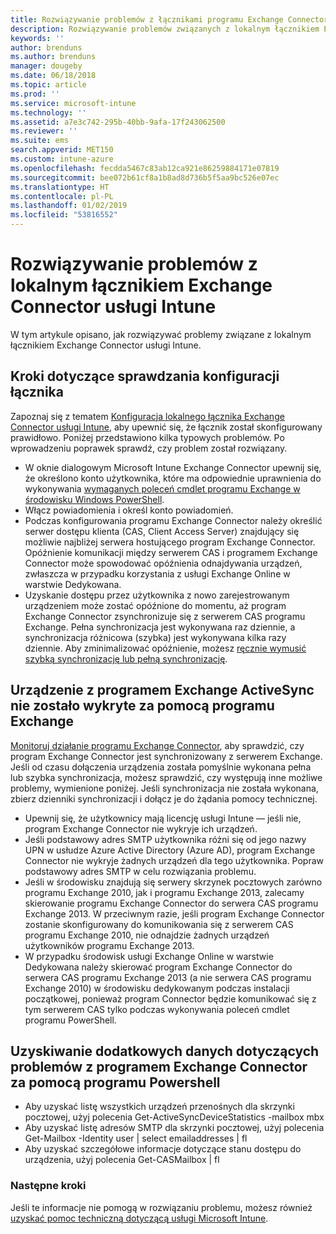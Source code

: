 ```yaml
---
title: Rozwiązywanie problemów z łącznikami programu Exchange Connector | Microsoft Intune
description: Rozwiązywanie problemów związanych z lokalnym łącznikiem Exchange Connector usługi Intune.
keywords: ''
author: brenduns
ms.author: brenduns
manager: dougeby
ms.date: 06/18/2018
ms.topic: article
ms.prod: ''
ms.service: microsoft-intune
ms.technology: ''
ms.assetid: a7e3c742-295b-40bb-9afa-17f243062500
ms.reviewer: ''
ms.suite: ems
search.appverid: MET150
ms.custom: intune-azure
ms.openlocfilehash: fecdda5467c83ab12ca921e86259884171e07819
ms.sourcegitcommit: bee072b61cf8a1b8ad8d736b5f5aa9bc526e07ec
ms.translationtype: HT
ms.contentlocale: pl-PL
ms.lasthandoff: 01/02/2019
ms.locfileid: "53816552"
---
```

# <a name="troubleshoot-the-intune-on-premises-exchange-connector"></a>Rozwiązywanie problemów z lokalnym łącznikiem Exchange Connector usługi Intune

W tym artykule opisano, jak rozwiązywać problemy związane z lokalnym łącznikiem Exchange Connector usługi Intune.

## <a name="steps-for-checking-the-connector-configuration"></a>Kroki dotyczące sprawdzania konfiguracji łącznika 

Zapoznaj się z tematem [Konfiguracja lokalnego łącznika Exchange Connector usługi Intune](exchange-connector-install.md), aby upewnić się, że łącznik został skonfigurowany prawidłowo. Poniżej przedstawiono kilka typowych problemów. Po wprowadzeniu poprawek sprawdź, czy problem został rozwiązany.

 - W oknie dialogowym Microsoft Intune Exchange Connector upewnij się, że określono konto użytkownika, które ma odpowiednie uprawnienia do wykonywania [wymaganych poleceń cmdlet programu Exchange w środowisku Windows PowerShell](exchange-connector-install.md#exchange-cmdlet-requirements).
- Włącz powiadomienia i określ konto powiadomień.
 - Podczas konfigurowania programu Exchange Connector należy określić serwer dostępu klienta (CAS, Client Access Server) znajdujący się możliwie najbliżej serwera hostującego program Exchange Connector. Opóźnienie komunikacji między serwerem CAS i programem Exchange Connector może spowodować opóźnienia odnajdywania urządzeń, zwłaszcza w przypadku korzystania z usługi Exchange Online w warstwie Dedykowana.
 - Uzyskanie dostępu przez użytkownika z nowo zarejestrowanym urządzeniem może zostać opóźnione do momentu, aż program Exchange Connector zsynchronizuje się z serwerem CAS programu Exchange. Pełna synchronizacja jest wykonywana raz dziennie, a synchronizacja różnicowa (szybka) jest wykonywana kilka razy dziennie.  Aby zminimalizować opóźnienie, możesz [ręcznie wymusić szybką synchronizację lub pełną synchronizację](exchange-connector-install.md#manually-force-a-quick-sync-or-full-sync).
 
## <a name="exchange-activesync-device-not-discovered-from-exchange"></a>Urządzenie z programem Exchange ActiveSync nie zostało wykryte za pomocą programu Exchange
[Monitoruj działanie programu Exchange Connector](exchange-connector-install.md#on-premises-exchange-connector-high-availability-support), aby sprawdzić, czy program Exchange Connector jest synchronizowany z serwerem Exchange. Jeśli od czasu dołączenia urządzenia została pomyślnie wykonana pełna lub szybka synchronizacja, możesz sprawdzić, czy występują inne możliwe problemy, wymienione poniżej. Jeśli synchronizacja nie została wykonana, zbierz dzienniki synchronizacji i dołącz je do żądania pomocy technicznej.

 - Upewnij się, że użytkownicy mają licencję usługi Intune — jeśli nie, program Exchange Connector nie wykryje ich urządzeń.
 - Jeśli podstawowy adres SMTP użytkownika różni się od jego nazwy UPN w usłudze Azure Active Directory (Azure AD), program Exchange Connector nie wykryje żadnych urządzeń dla tego użytkownika. Popraw podstawowy adres SMTP w celu rozwiązania problemu.
 - Jeśli w środowisku znajdują się serwery skrzynek pocztowych zarówno programu Exchange 2010, jak i programu Exchange 2013, zalecamy skierowanie programu Exchange Connector do serwera CAS programu Exchange 2013. W przeciwnym razie, jeśli program Exchange Connector zostanie skonfigurowany do komunikowania się z serwerem CAS programu Exchange 2010, nie odnajdzie żadnych urządzeń użytkowników programu Exchange 2013. 
- W przypadku środowisk usługi Exchange Online w warstwie Dedykowana należy skierować program Exchange Connector do serwera CAS programu Exchange 2013 (a nie serwera CAS programu Exchange 2010) w środowisku dedykowanym podczas instalacji początkowej, ponieważ program Connector będzie komunikować się z tym serwerem CAS tylko podczas wykonywania poleceń cmdlet programu PowerShell.


## <a name="using-powershell-to-get-more-data-on-exchange-connector-issues"></a>Uzyskiwanie dodatkowych danych dotyczących problemów z programem Exchange Connector za pomocą programu Powershell
- Aby uzyskać listę wszystkich urządzeń przenośnych dla skrzynki pocztowej, użyj polecenia Get-ActiveSyncDeviceStatistics -mailbox mbx
- Aby uzyskać listę adresów SMTP dla skrzynki pocztowej, użyj polecenia Get-Mailbox -Identity user | select emailaddresses | fl
- Aby uzyskać szczegółowe informacje dotyczące stanu dostępu do urządzenia, użyj polecenia Get-CASMailbox <upn> | fl

### <a name="next-steps"></a>Następne kroki
Jeśli te informacje nie pomogą w rozwiązaniu problemu, możesz również [uzyskać pomoc techniczną dotyczącą usługi Microsoft Intune](get-support.md).
